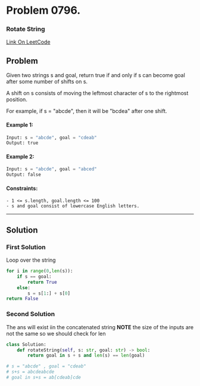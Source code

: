 # Problem 0796. 
### Rotate String

[Link On LeetCode](https://leetcode.com/problems/rotate-string/)

## Problem
Given two strings s and goal, return true if and only if s can become goal after some number of shifts on s.

A shift on s consists of moving the leftmost character of s to the rightmost position.

For example, if s = "abcde", then it will be "bcdea" after one shift.

#### Example 1:
```python
Input: s = "abcde", goal = "cdeab"
Output: true
```
#### Example 2:
```python
Input: s = "abcde", goal = "abced"
Output: false
```

#### Constraints:
```
- 1 <= s.length, goal.length <= 100
- s and goal consist of lowercase English letters.
```

---
## Solution

### First Solution
Loop over the string 
```python
for i in range(0,len(s)):
    if s == goal:
        return True
    else:
        s = s[1:] + s[0]
return False
```

### Second Solution
The ans will exist iin the concatenated string
__NOTE__ the size of the inputs are not the same so we should check for len
```python
class Solution:
    def rotateString(self, s: str, goal: str) -> bool:
        return goal in s + s and len(s) == len(goal)

# s = "abcde" , goal = "cdeab"
# s+s = abcdeabcde
# goal in s+s = ab[cdeab]cde
```



